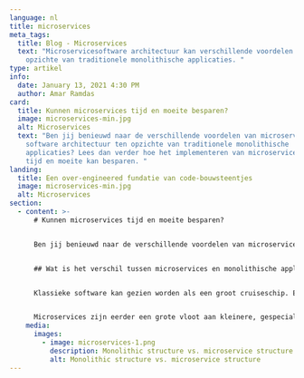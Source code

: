 ```yaml
---
language: nl
title: microservices
meta_tags:
  title: Blog - Microservices
  text: "Microservicesoftware architectuur kan verschillende voordelen hebben ten
    opzichte van traditionele monolithische applicaties. "
type: artikel
info:
  date: January 13, 2021 4:30 PM
  author: Amar Ramdas
card:
  title: Kunnen microservices tijd en moeite besparen?
  image: microservices-min.jpg
  alt: Microservices
  text: "Ben jij benieuwd naar de verschillende voordelen van microservice
    software architectuur ten opzichte van traditionele monolithische
    applicaties? Lees dan verder hoe het implementeren van microservices jou
    tijd en moeite kan besparen. "
landing:
  title: Een over-engineered fundatie van code-bouwsteentjes
  image: microservices-min.jpg
  alt: Microservices
section:
  - content: >-
      # Kunnen microservices tijd en moeite besparen?


      Ben jij benieuwd naar de verschillende voordelen van microservice software architectuur ten opzichte van traditionele monolithische applicaties? Lees dan verder hoe het implementeren van microservices jou tijd en moeite kan besparen. 


      ## Wat is het verschil tussen microservices en monolithische applicaties?


      Klassieke software kan gezien worden als een groot cruiseschip. Een complex en enorme machine, met een hoop verschillende functies. Dit klinkt misschien ideaal, een groot project dat overal verantwoordelijk voor is. De nadelen hiervan zijn echter dat het een grote taak is om van grond af aan op te bouwen, waarbij het hele schip kan zinken als een klein cruciaal deel breekt. Het is ook erg lastig om een specifiek onderdeel te verbeteren, vooral als de rest het nog wel goed doet.


      Microservices zijn eerder een grote vloot aan kleinere, gespecialiseerde bootjes. Een gaat over de financien, de ander over klanten, etc. Dit zorgt ervoor dat het gemakkelijk is om een enkele boot te vervangen, mocht deze kapot zijn of verbeterd moeten worden. Deze kleine bootjes kunnen geschaard worden over meerdere projecten, en daardoor over-engineered opgezet worden, zodat elke klant profijt heeft van de extra kracht.
    media:
      images:
        - image: microservices-1.png
          description: Monolithic structure vs. microservice structure
          alt: Monolithic structure vs. microservice structure
---
```

